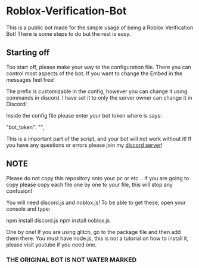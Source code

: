 # Roblox-Verification-Bot
This is a public bot made for the simple usage of being a Roblox Verification Bot! There is some steps to do but the rest is easy.


## Starting off

Too start off, please make your way to the configuration file. There you can control most aspects of the bot. If you want to change the Embed in the messages feel free!

The prefix is customizable in the config, however you can change it using commands in discord. I have set it to only the server owner can change it in Discord!

Inside the config file please enter your bot token where is says:

"bot_token": "",

This is a important part of the script, and your bot will not work without it! If you have any questions or errors please join my [discord server](https://discord.gg/hMPwS2g)!

## NOTE

Please do not copy this repository onto your pc or etc... if you are going to copy please copy each file one by one to your file, this will stop any confusion!

You will need discord.js and noblox.js! To be able to get these, open your console and type:

npm install discord.js
npm install noblox.js

One by one! If you are using glitch, go to the package file and then add them there. You must have node.js, this is not a tutorial on how to install it, please visit youtube if you need one.

### THE ORIGINAL BOT IS NOT WATER MARKED
